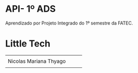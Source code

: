 # API- 1º ADS

Aprendizado por Projeto Integrado do 1º semestre da FATEC.

# Little Tech

<table>
  <ul>
    <td>
      Nicolas
      Mariana
      Thyago
    <td>
  <ul>
<table>
